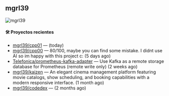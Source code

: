 ## mgrl39 
<p align="left"> <img src="https://komarev.com/ghpvc/?username=mgrbl&label=Profile%20views&color=0e75b6&style=flat" alt="mgrl39" /> </p>












#### 🛠 Proyectos recientes

- [mgrl39/cpp01](https://github.com/mgrl39/cpp01) —  (today)
- [mgrl39/cpp00](https://github.com/mgrl39/cpp00) — 80/100, maybe you can find some mistake. I didnt use AI so im happy with this project c: (5 days ago)
- [Telefonica/prometheus-kafka-adapter](https://github.com/Telefonica/prometheus-kafka-adapter) — Use Kafka as a remote storage database for Prometheus (remote write only) (2 weeks ago)
- [mgrl39/kaizen](https://github.com/mgrl39/kaizen) — An elegant cinema management platform featuring movie catalogs, show scheduling, and booking capabilities with a modern responsive interface. (1 month ago)
- [mgrl39/codedex](https://github.com/mgrl39/codedex) —  (2 months ago)




